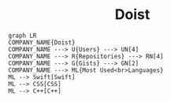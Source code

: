 <h1 align="center">Doist</h1>

```mermaid
graph LR
COMPANY_NAME{Doist}
COMPANY_NAME ---> U{Users} ---> UN[4]
COMPANY_NAME ---> R{Repositories} ---> RN[4]
COMPANY_NAME ---> G{Gists} ---> GN[2]
COMPANY_NAME ---> ML{Most Used<br>Languages}
ML --> Swift[Swift]
ML --> CSS[CSS]
ML --> C++[C++]
```

